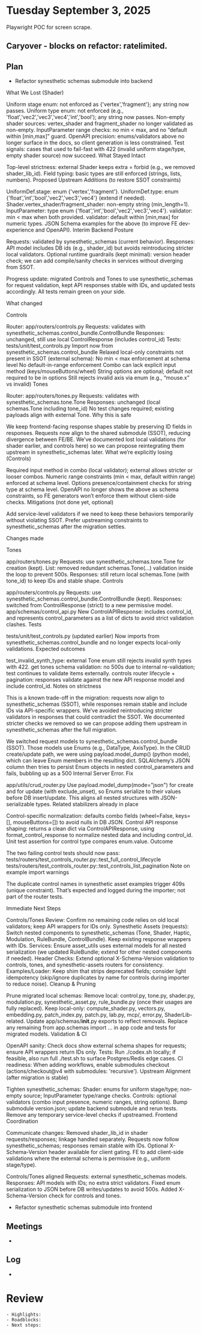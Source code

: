# Tuesday September 3, 2025

Playwright POC for screen scrape.

































## Caryover - blocks on refactor: ratelimited.


## Plan
- Refactor synesthetic schemas submodule into backend




What We Lost (Shader)

Uniform stage enum: not enforced as {'vertex','fragment'}; any string now passes.
Uniform type enum: not enforced (e.g., 'float','vec2','vec3','vec4','int','bool'); any string now passes.
Non-empty shader sources: vertex_shader and fragment_shader no longer validated as non-empty.
InputParameter range checks: no min < max, and no “default within [min,max]” guard.
OpenAPI precision: enums/validators above no longer surface in the docs, so client generation is less constrained.
Test signals: cases that used to fail-fast with 422 (invalid uniform stage/type, empty shader source) now succeed.
What Stayed Intact

Top-level strictness: external Shader keeps extra = forbid (e.g., we removed shader_lib_id).
Field typing: basic types are still enforced (strings, lists, numbers).
Proposed Upstream Additions (to restore SSOT constraints)

UniformDef.stage: enum {'vertex','fragment'}.
UniformDef.type: enum {'float','int','bool','vec2','vec3','vec4'} (extend if needed).
Shader.vertex_shader/fragment_shader: non-empty string (min_length=1).
InputParameter:
type enum {'float','int','bool','vec2','vec3','vec4'}.
validator: min < max when both provided.
validator: default within [min,max] for numeric types.
JSON Schema examples for the above (to improve FE dev-experience and OpenAPI).
Interim Backend Posture

Requests: validated by synesthetic_schemas (current behavior).
Responses: API model includes DB ids (e.g., shader_id) but avoids reintroducing stricter local validators.
Optional runtime guardrails (kept minimal): version header check; we can add compile/sanity checks in services without diverging from SSOT.


Progress update: migrated Controls and Tones to use synesthetic_schemas for request validation, kept API responses stable with IDs, and updated tests accordingly. All tests remain green on your side.

What changed

Controls

Router: app/routers/controls.py
Requests: validates with synesthetic_schemas.control_bundle.ControlBundle
Responses: unchanged, still use local ControlResponse (includes control_id)
Tests: tests/unit/test_controls.py
Import now from synesthetic_schemas.control_bundle
Relaxed local-only constraints not present in SSOT (external schema):
No min < max enforcement at schema level
No default-in-range enforcement
Combo can lack explicit input method (keys/mouseButtons/wheel)
String options are optional; default not required to be in options
Still rejects invalid axis via enum (e.g., “mouse.x” vs invalid)
Tones

Router: app/routers/tones.py
Requests: validates with synesthetic_schemas.tone.Tone
Responses: unchanged (local schemas.Tone including tone_id)
No test changes required; existing payloads align with external Tone.
Why this is safe

We keep frontend-facing response shapes stable by preserving ID fields in responses.
Requests now align to the shared submodule (SSOT), reducing divergence between FE/BE.
We’ve documented lost local validations (for shader earlier, and controls here) so we can propose reintegrating them upstream in synesthetic_schemas later.
What we’re explicitly losing (Controls)

Required input method in combo (local validator); external allows stricter or looser combos.
Numeric range constraints (min < max, default within range) enforced at schema level.
Options presence/containment checks for string type at schema level.
OpenAPI no longer shows the above as schema constraints, so FE generators won’t enforce them without client-side checks.
Mitigations (not done yet, optional)

Add service-level validators if we need to keep these behaviors temporarily without violating SSOT.
Prefer upstreaming constraints to synesthetic_schemas after the migration settles.

Changes made

Tones

app/routers/tones.py
Requests: use synesthetic_schemas.tone.Tone for creation (kept).
List: removed redundant schemas.Tone(...) validation inside the loop to prevent 500s.
Responses: still return local schemas.Tone (with tone_id) to keep IDs and stable shape.
Controls

app/routers/controls.py
Requests: use synesthetic_schemas.control_bundle.ControlBundle (kept).
Responses: switched from ControlResponse (strict) to a new permissive model.
app/schemas/control_api.py
New ControlAPIResponse: includes control_id, and represents control_parameters as a list of dicts to avoid strict validation clashes.
Tests

tests/unit/test_controls.py (updated earlier)
Now imports from synesthetic_schemas.control_bundle and no longer expects local-only validations.
Expected outcomes

test_invalid_synth_type: external Tone enum still rejects invalid synth types with 422.
get tones schema validation: no 500s due to internal re-validation; test continues to validate items externally.
controls router lifecycle + pagination: responses validate against the new API response model and include control_id.
Notes on strictness

This is a known trade-off in the migration: requests now align to synesthetic_schemas (SSOT), while responses remain stable and include IDs via API-specific wrappers. We’ve avoided reintroducing stricter validators in responses that could contradict the SSOT.
We documented stricter checks we removed so we can propose adding them upstream in synesthetic_schemas after the full migration.



We switched request models to synesthetic_schemas.control_bundle (SSOT). Those models use Enums (e.g., DataType, AxisType).
In the CRUD create/update path, we were using payload.model_dump() (python mode), which can leave Enum members in the resulting dict.
SQLAlchemy’s JSON column then tries to persist Enum objects in nested control_parameters and fails, bubbling up as a 500 Internal Server Error.
Fix

app/utils/crud_router.py
Use payload.model_dump(mode="json") for create and for update (with exclude_unset), so Enums serialize to their values before DB insert/update.
This aligns all nested structures with JSON-serializable types.
Related stabilizers already in place

Control-specific normalization: defaults combo fields (wheel=False, keys=[], mouseButtons=[]) to avoid nulls in DB JSON.
Control API response shaping: returns a clean dict via ControlAPIResponse, using format_control_response to normalize nested data and including control_id.
Unit test assertion for control type compares enum.value.
Outcome

The two failing control tests should now pass:
tests/routers/test_controls_router.py::test_full_control_lifecycle
tests/routers/test_controls_router.py::test_controls_list_pagination
Note on example import warnings

The duplicate control names in synesthetic asset examples trigger 409s (unique constraint). That’s expected and logged during the importer; not part of the router tests.






Immediate Next Steps

Controls/Tones Review: Confirm no remaining code relies on old local validators; keep API wrappers for IDs only.
Synesthetic Assets (requests): Switch nested components to synesthetic_schemas (Tone, Shader, Haptic, Modulation, RuleBundle, ControlBundle). Keep existing response wrappers with IDs.
Services: Ensure asset_utils uses external models for all nested serialization (we updated RuleBundle; extend for other nested components if needed).
Header Checks: Extend optional X-Schema-Version validation to controls, tones, and synesthetic-assets routers for consistency.
Examples/Loader: Keep shim that strips deprecated fields; consider light idempotency (skip/ignore duplicates by name for controls during importer to reduce noise).
Cleanup & Pruning

Prune migrated local schemas:
Remove local: control.py, tone.py, shader.py, modulation.py, synesthetic_asset.py, rule_bundle.py (once their usages are fully replaced).
Keep local-only: compute_shader.py, vectors.py, embedding.py, patch_index.py, patch.py, lab.py, mcp/, error.py, ShaderLib-related.
Update app/schemas/__init__.py exports to reflect removals.
Replace any remaining from app.schemas import … in app code and tests for migrated models.
Validation & CI

OpenAPI sanity: Check docs show external schema shapes for requests; ensure API wrappers return IDs only.
Tests: Run ./codex.sh locally; if feasible, also run full ./test.sh to surface Postgres/Redis edge cases.
CI readiness: When adding workflows, enable submodules checkout (actions/checkout@v4 with submodules: 'recursive').
Upstream Alignment (after migration is stable)

Tighten synesthetic_schemas:
Shader: enums for uniform stage/type; non-empty source; InputParameter type/range checks.
Controls: optional validators (combo input presence, numeric ranges, string options).
Bump submodule version.json; update backend submodule and rerun tests.
Remove any temporary service-level checks if upstreamed.
Frontend Coordination

Communicate changes:
Removed shader_lib_id in shader requests/responses; linkage handled separately.
Requests now follow synesthetic_schemas; responses remain stable with IDs.
Optional X-Schema-Version header available for client gating.
FE to add client-side validations where the external schema is permissive (e.g., uniform stage/type).

Controls/Tones aligned
Requests: external synesthetic_schemas models.
Responses: API models with IDs; no extra strict validators.
Fixed enum serialization to JSON before DB writes/updates to avoid 500s.
Added X-Schema-Version check for controls and tones.








- Refactor synesthetic schemas submodule into frontend






## Meetings
-

## Log
-

# Review
    - Highlights:
    - Roadblocks:
    - Next steps: